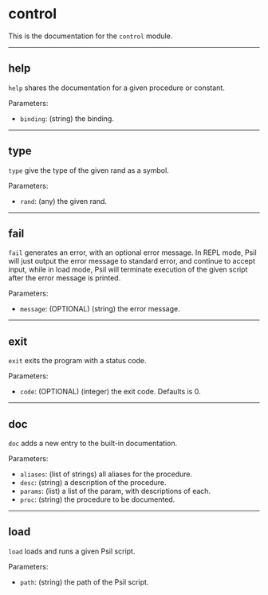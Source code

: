 # control
This is the documentation for the `control` module.

---
## help

`help` shares the documentation for a given procedure or constant.

Parameters:
* `binding`: (string) the binding.

---
## type

`type` give the type of the given rand as a symbol.

Parameters:
* `rand`: (any) the given rand.

---
## fail

`fail` generates an error, with an optional error message. In REPL mode, Psil will just output the error message to standard error, and continue to accept input, while in load mode, Psil will terminate execution of the given script after the error message is printed.

Parameters:
* `message`: (OPTIONAL) (string) the error message.

---
## exit

`exit` exits the program with a status code.

Parameters:
* `code`: (OPTIONAL) (integer) the exit code. Defaults is 0.

---
## doc

`doc` adds a new entry to the built-in documentation.

Parameters:
* `aliases`: (list of strings) all aliases for the procedure.
* `desc`: (string) a description of the procedure.
* `params`: (list) a list of the param, with descriptions of each.
* `proc`: (string) the procedure to be documented.

---
## load

`load` loads and runs a given Psil script.

Parameters:
* `path`: (string) the path of the Psil script.

